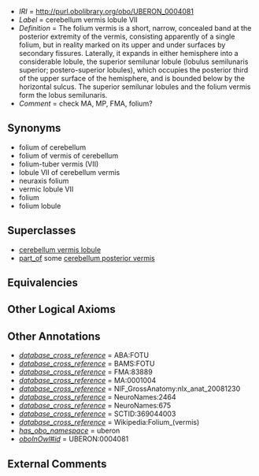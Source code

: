  * *IRI* = http://purl.obolibrary.org/obo/UBERON_0004081
 * *Label* = cerebellum vermis lobule VII
 * *Definition* = The folium vermis is a short, narrow, concealed band at the posterior extremity of the vermis, consisting apparently of a single folium, but in reality marked on its upper and under surfaces by secondary fissures. Laterally, it expands in either hemisphere into a considerable lobule, the superior semilunar lobule (lobulus semilunaris superior; postero-superior lobules), which occupies the posterior third of the upper surface of the hemisphere, and is bounded below by the horizontal sulcus. The superior semilunar lobules and the folium vermis form the lobus semilunaris.
 * *Comment* = check MA, MP, FMA, folium?

## Synonyms

 * folium of cerebellum
 * folium of vermis of cerebellum
 * folium-tuber vermis (VII)
 * lobule VII of cerebellum vermis
 * neuraxis folium
 * vermic lobule VII
 * folium
 * folium lobule

## Superclasses

 * [cerebellum vermis lobule](../../UBERON/70/UBERON_0004070.md)
 * [part_of](../../BFO/50/BFO_0000050.md) some [cerebellum posterior vermis](../../UBERON/09/UBERON_0004009.md)

## Equivalencies


## Other Logical Axioms


## Other Annotations

 * *[database_cross_reference](../../ef/oboInOwl#hasDbXref.md)* = ABA:FOTU
 * *[database_cross_reference](../../ef/oboInOwl#hasDbXref.md)* = BAMS:FOTU
 * *[database_cross_reference](../../ef/oboInOwl#hasDbXref.md)* = FMA:83889
 * *[database_cross_reference](../../ef/oboInOwl#hasDbXref.md)* = MA:0001004
 * *[database_cross_reference](../../ef/oboInOwl#hasDbXref.md)* = NIF_GrossAnatomy:nlx_anat_20081230
 * *[database_cross_reference](../../ef/oboInOwl#hasDbXref.md)* = NeuroNames:2464
 * *[database_cross_reference](../../ef/oboInOwl#hasDbXref.md)* = NeuroNames:675
 * *[database_cross_reference](../../ef/oboInOwl#hasDbXref.md)* = SCTID:369044003
 * *[database_cross_reference](../../ef/oboInOwl#hasDbXref.md)* = Wikipedia:Folium_(vermis)
 * *[has_obo_namespace](../../ce/oboInOwl#hasOBONamespace.md)* = uberon
 * *[oboInOwl#id](../../id/oboInOwl#id.md)* = UBERON:0004081

## External Comments


